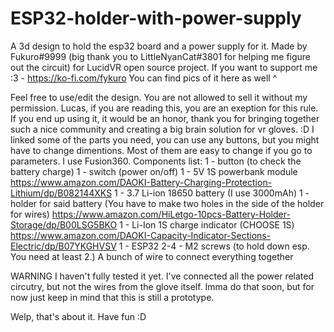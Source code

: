 # ESP32-holder-with-power-supply
A 3d design to hold the esp32 board and a power supply for it. Made by Fukuro#9999 (big thank you to LittleNyanCat#3801 for helping me figure out the circuit) for LucidVR open source project. 
If you want to support me  :3 - https://ko-fi.com/fykuro
You can find pics of it here as well ^

Feel free to use/edit the design. You are not allowed to sell it without my permission. 
Lucas, if you are reading this, you are an exeption for this rule. If you end up using it, it would be an honor, thank you for bringing together such a nice community and creating a big brain solution for vr gloves. :D
I linked some of the parts you need, you can use any buttons, but you might have to change dimentions. Most of them are easy to change if you go to parameters. I use Fusion360.
Components list:
1 - button (to check the battery charge)
1 - switch (power on/off)
1 - 5V 1S powerbank module https://www.amazon.com/DAOKI-Battery-Charging-Protection-Lithium/dp/B082144XKS
1 - 3.7 Li-ion 18650 battery (I use 3000mAh)
1 - holder for said battery (You have to make two holes in the side of the holder for wires) https://www.amazon.com/HiLetgo-10pcs-Battery-Holder-Storage/dp/B00LSG5BKO
1 - Li-Ion 1S charge indicator (CHOOSE 1S) https://www.amazon.com/DAOKI-Capacity-Indicator-Sections-Electric/dp/B07YKGHVSV
1 - ESP32
2-4 - M2 screws (to hold down esp. You need at least 2.)
A bunch of wire to connect everything together

WARNING 
I haven't fully tested it yet. I've connected all the power related circutry, but not the wires from the glove itself. Imma do that soon, but for now just keep in mind that this is 
still a prototype. 

Welp, that's about it. Have fun :D
